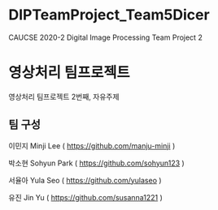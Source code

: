 # DIPTeamProject_Team5Dicer
CAUCSE 2020-2 Digital Image Processing Team Project 2

# 영상처리 팀프로젝트
영상처리 팀프로젝트 2번째, 자유주제

## 팀 구성
이민지 Minji Lee ( https://github.com/manju-minji )

박소현 Sohyun Park ( https://github.com/sohyun123 )

서율아 Yula Seo ( https://github.com/yulaseo )

유진 Jin Yu ( https://github.com/susanna1221 )
